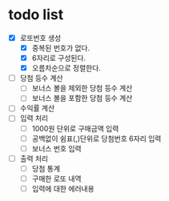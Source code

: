 # todo list

- [x] 로또번호 생성
  - [x] 중복된 번호가 없다.
  - [x] 6자리로 구성된다.
  - [x] 오름차순으로 정렬한다.
- [ ] 당첨 등수 계산
  - [ ] 보너스 볼을 제외한 당첨 등수 계산
  - [ ] 보너스 볼을 포함한 당첨 등수 계산
- [ ] 수익률 계산
- [ ] 입력 처리
  - [ ] 1000원 단위로 구매금액 입력
  - [ ] 공백없이 쉼표(,)단위로 당첨번호 6자리 입력
  - [ ] 보너스 번호 입력
- [ ] 출력 처리
  - [ ] 당첨 통계
  - [ ] 구매한 로또 내역
  - [ ] 입력에 대한 에러내용